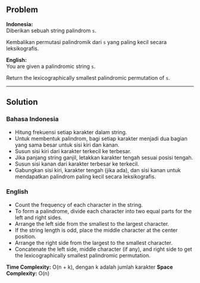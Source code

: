 ## Problem

**Indonesia:**  
Diberikan sebuah string palindrom `s`.

Kembalikan permutasi palindromik dari `s` yang paling kecil secara leksikografis.

**English:**  
You are given a palindromic string `s`.

Return the lexicographically smallest palindromic permutation of `s`.

---

## Solution

### Bahasa Indonesia

- Hitung frekuensi setiap karakter dalam string.
- Untuk membentuk palindrom, bagi setiap karakter menjadi dua bagian yang sama besar untuk sisi kiri dan kanan.
- Susun sisi kiri dari karakter terkecil ke terbesar.
- Jika panjang string ganjil, letakkan karakter tengah sesuai posisi tengah.
- Susun sisi kanan dari karakter terbesar ke terkecil.
- Gabungkan sisi kiri, karakter tengah (jika ada), dan sisi kanan untuk mendapatkan palindrom paling kecil secara leksikografis.

### English

- Count the frequency of each character in the string.
- To form a palindrome, divide each character into two equal parts for the left and right sides.
- Arrange the left side from the smallest to the largest character.
- If the string length is odd, place the middle character at the center position.
- Arrange the right side from the largest to the smallest character.
- Concatenate the left side, middle character (if any), and right side to get the lexicographically smallest palindromic permutation.

**Time Complexity:** O(n + k), dengan k adalah jumlah karakter
**Space Complexity:** O(n)